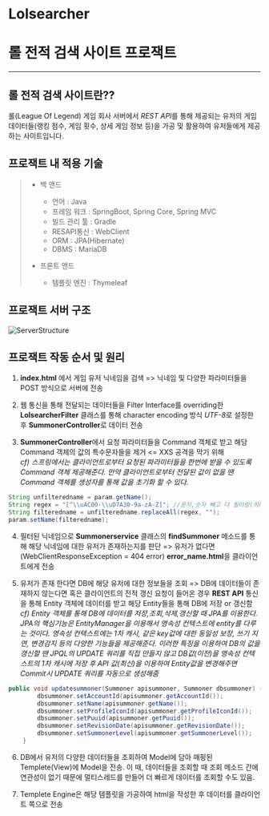 # Lolsearcher
롤 전적 검색 사이트 프로잭트
=============
-----------------------------------------
롤 전적 검색 사이트란??
-----------------------------------------

롤(League Of Legend) 게임 회사 서버에서 *REST API*를 통해 제공되는 유저의 게임 데이터들(랭킹 점수, 게임 횟수, 상세 게임 정보 등)을 가공 및 활용하여 유저들에게 제공하는 사이트입니다.

프로잭트 내 적용 기술
-----------------------------------------
> - 백 앤드
>
>   - 언어 : Java
>   - 프레임 워크 : SpringBoot, Spring Core, Spring MVC
>   -  빌드 관리 툴 : Gradle
>   - RESAPI통신 : WebClient
>   - ORM : JPA(Hibernate)
>   -  DBMS : MariaDB
> - 프론트 앤드
>   - 템플릿 엔진 : Thymeleaf

프로잭트 서버 구조
-----------------------------------------
![ServerStructure](https://user-images.githubusercontent.com/89891704/157023264-e4c10e2a-0a37-4e50-b181-962c45dcca82.png)

프로잭트 작동 순서 및 원리
-----------------------------------------
1. **index.html** 에서 게임 유저 닉네임을 검색 => 닉네임 및 다양한 파라미터들을 POST 방식으로 서버에 전송

2. 웹 통신을 통해 전달되는 데이터들을 Filter Interface를 overriding한 **LolsearcherFilter** 클래스를 통해 character encoding 방식 *UTF-8*로 설정한 후 **SummonerController**로 데이터 전송

3. **SummonerController**에서 요청 파라미터들을 Command 객체로 받고 해당 Command 객체의 값의 특수문자들을 제거 <= XXS 공격을 막기 위해   
*cf) 스프링에서는 클라이언트로부터 요청된 파라미터들을 한번에 받을 수 있도록 Command 객체 제공해준다. 만약 클라이언트로부터 전달된 값이 없을 땐 Command 객체를 생성자를 통해 값을 초기화 할 수 있다.* 
```java
String unfilteredname = param.getName();
String regex = "[^\\uAC00-\\uD7A30-9a-zA-Z]"; //문자,숫자 빼고 다 필터링(띄어쓰기 포함)
String filteredname = unfilteredname.replaceAll(regex, "");
param.setName(filteredname);
```
4. 필터된 닉네임으로 **Summonerservice** 클래스의 **findSummoner** 메소드를 통해 해당 닉네임에 대한 유저가 존재하는지를 판단 => 유저가 없다면(WebClientResponseException = 404 error) **error_name.html**을 클라이언트에게 전송

5. 유저가 존재 한다면 DB에 해당 유저에 대한 정보들을 조회 => DB에 데이터들이 존재하지 않는다면 혹은 클라이언트의 전적 갱신 요청이 들어온 경우 **REST API** 통신을 통해 Entity 객체에 데이터를 받고 해당 Entity들을 통해 DB에 저장 or 갱신함   
*cf) Entity 객체를 통해 DB에 데이터를 저장,조회,삭제,갱신할 때 JPA를 이용한다. JPA의 핵심기능은 EntityManager을 이용해서 영속성 컨텍스트에 entity를 다루는 것이다. 
영속성 컨텍스트에는 1차 캐시, 같은 key값에 대한 동일성 보장, 쓰기 지연, 변경감지 등의 다양한 기능들을 제공해준다. 이러한 특징을 이용하여 DB의 값을 갱신할 땐 JPQL의 UPDATE 쿼리를 직접 만들지 않고 DB값(이전)을 영속성 컨텍스트의 1차 캐시에 저장 후  API 값(최신)을 이용하여 Entity값을 변경해주면 Commit시 UPDATE 쿼리를 자동으로 생성해줌* 
```java
public void updatesummoner(Summoner apisummoner, Summoner dbsummoner) {
		dbsummoner.setAccountId(apisummoner.getAccountId());
		dbsummoner.setName(apisummoner.getName());
		dbsummoner.setProfileIconId(apisummoner.getProfileIconId());
		dbsummoner.setPuuid(apisummoner.getPuuid());
		dbsummoner.setRevisionDate(apisummoner.getRevisionDate());
		dbsummoner.setSummonerLevel(apisummoner.getSummonerLevel());
	}
```

6. DB에서 유저의 다양한 데이터들을 조회하여 Model에 담아 매핑된 Templete(View)에 Model을 전송. 이 때, 데이터들을 조회할 때 조회 메소드 간에 연관성이 없기 때문에 멀티스레드를 만들어 더 빠르게 데이터를 조회할 수도 있음.

7. Templete Engine은 해당 템플릿을 가공하여 html을 작성한 후 데이터를 클라이언트 쪽으로 전송
